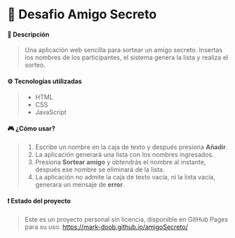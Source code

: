 # :gift: Desafio Amigo Secreto

#### :memo: Descripción
>Una aplicación web sencilla para sortear un amigo secreto. Insertas los nombres de los participantes, el sistema genera la lista y realiza el sorteo.

#### :gear: Tecnologías utilizadas
>- HTML
>- CSS
>- JavaScript

#### :video_game: ¿Cómo usar?
>1. Escribe un nombre en la caja de texto y después presiona **Añadir**.
>2. La aplicación generará una lista con los nombres ingresados.
>3. Presiona **Sortear amigo** y obtendrás el nombre al instante, después ese nombre se eliminará de la lista.
>4. La aplicación no admite la caja de texto vacía, ni la lista vacía, generara un mensaje de **error**.

#### :exclamation: Estado del proyecto
>Este es un proyecto personal sin licencia, disponible en GitHub Pages para su uso.
>https://mark-doob.github.io/amigoSecreto/
